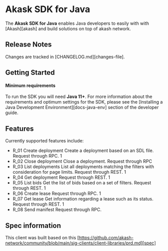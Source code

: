 # Akask SDK for Java

The **Akask SDK for Java** enables Java developers to easily with with [Akash][akash] and build solutions
on top of akash network.

## Release Notes ##

Changes are tracked in [CHANGELOG.md][changes-file].

## Getting Started

#### Minimum requirements ####

To run the SDK you will need **Java 11+**. For more information about the requirements and optimum
settings for the SDK, please see the [Installing a Java Development Environment][docs-java-env]
section of the developer guide.

## Features

Currently supported features include:

* R_01 Create deployment Create a deployment based on an SDL file. Request through RPC. 1
* R_02 Close deployment Close a deployment. Request through RPC
* R_03 List deployments List all deployments matching the filters with consideration for page limits. Request through
  REST. 1
* R_04 Get deployment Request through REST. 1
* R_05 List bids Get the list of bids based on a set of filters. Request through REST. 1
* R_06 Create lease Request through RPC. 1
* R_07 Get lease Get information regarding a lease such as its status. Request through REST. 1
* R_08 Send manifest Request through RPC.

## Spec information

This client was built based on
this [https://github.com/akash-network/community/blob/main/sig-clients/client-libraries/prd.md][spec]
